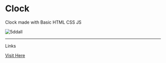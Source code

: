 # Clock
Clock made with Basic HTML CSS JS

![5ddall](https://user-images.githubusercontent.com/70858211/122096255-fe485180-ce2b-11eb-9671-b655b55ef4cd.gif)

---

Links

[Visit Here](https://yogeshrdr.github.io/Clock/)
